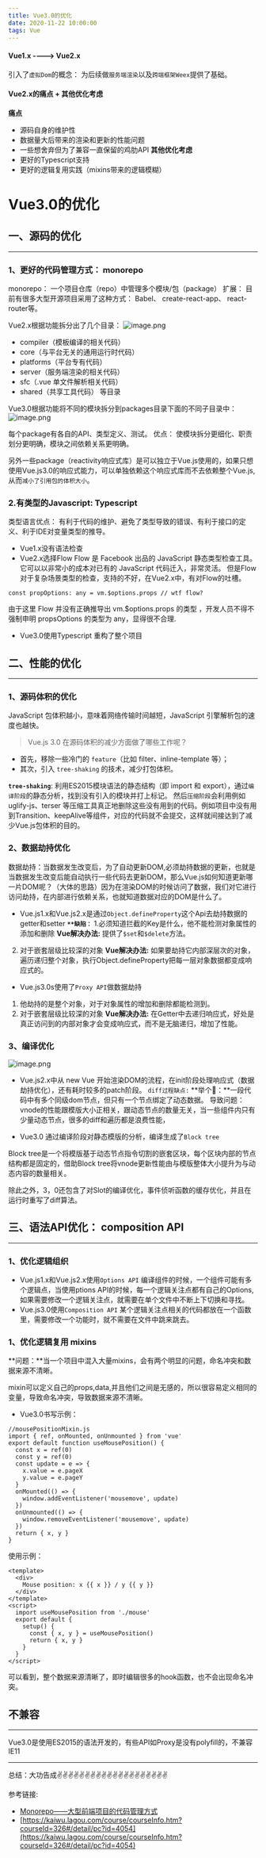 ```yaml
---
title: Vue3.0的优化
date: 2020-11-22 10:00:00
tags: Vue
---
```


<meta name="referrer" content="no-referrer"/>

#### Vue1.x ----> Vue2.x
引入了`虚拟Dom`的概念： 为后续做`服务端渲染`以及`跨端框架Weex`提供了基础。

#### Vue2.x的痛点 + 其他优化考虑
**痛点**
* 源码自身的维护性
* 数据量大后带来的渲染和更新的性能问题
* 一些想舍弃但为了兼容一直保留的鸡肋API
**其他优化考虑**
* 更好的Typescript支持
* 更好的逻辑复用实践（mixins带来的逻辑模糊）

# Vue3.0的优化

## 一、源码的优化
----
### 1、更好的代码管理方式： monorepo
monorepo： 一个项目仓库（repo）中管理多个模块/包（package）
扩展： 目前有很多大型开源项目采用了这种方式： Babel、 create-react-app、 react-router等。

Vue2.x根据功能拆分出了几个目录：
![image.png](https://s0.lgstatic.com/i/image/M00/2C/DC/Ciqc1F8Cn6mAHaUrAACzRBFsL1g844.png)

* compiler（模板编译的相关代码）
* core（与平台无关的通用运行时代码）
* platforms（平台专有代码）
* server（服务端渲染的相关代码）
* sfc（.vue 单文件解析相关代码）
* shared（共享工具代码） 等目录

Vue3.0根据功能将不同的模块拆分到packages目录下面的不同子目录中：
![image.png](https://s0.lgstatic.com/i/image/M00/2C/DC/Ciqc1F8Cn7KAELkqAAJkxFes1zw593.png)

每个package有各自的API、类型定义、测试。
优点： 使模块拆分更细化、职责划分更明确，模块之间依赖关系更明确。

另外一些package（reactivity响应式库）是可以独立于Vue.js使用的，如果只想使用Vue.js3.0的响应式能力，可以单独依赖这个响应式库而不去依赖整个Vue.js,从而`减小了引用包的体积大小`。

### 2.有类型的Javascript: Typescript

类型语言优点： 有利于代码的维护、避免了类型导致的错误、有利于接口的定义、利于IDE对变量类型的推导。
* Vue1.x没有语法检查
* Vue2.x选择Flow
Flow 是 Facebook 出品的 JavaScript 静态类型检查工具。它可以以非常小的成本对已有的 JavaScript 代码迁入，非常灵活。
但是Flow对于复杂场景类型的检查，支持的不好，在Vue2.x中，有对Flow的吐槽。
```
const propOptions: any = vm.$options.props // wtf flow?
```
由于这里 Flow 并没有正确推导出 vm.$options.props 的类型 ，开发人员不得不强制申明 propsOptions 的类型为 any，显得很不合理.

* Vue3.0使用Typescript 重构了整个项目

## 二、性能的优化
----
### 1、源码体积的优化
JavaScript 包体积越小，意味着网络传输时间越短，JavaScript 引擎解析包的速度也越快。

> Vue.js 3.0 在源码体积的减少方面做了哪些工作呢？

* 首先，移除一些冷门的 `feature`（比如 filter、inline-template 等）；
* 其次，引入 `tree-shaking` 的技术，减少打包体积。

**`tree-shaking`**: 利用ES2015模块语法的静态结构（即 import 和 export），通过`编译阶段`的静态分析，找到没有引入的模块并打上标记。
然后`压缩阶段`会利用例如uglify-js、terser 等压缩工具真正地删除这些没有用到的代码。例如项目中没有用到Transition、keepAlive等组件，对应的代码就不会提交，这样就间接达到了减少Vue.js包体积的目的。
### 2、数据劫持优化
数据劫持：当数据发生改变后，为了自动更新DOM,必须劫持数据的更新，也就是当数据发生改变后能自动执行一些代码去更新DOM，那么Vue.js如何知道更新哪一片DOM呢？（大体的思路）因为在渲染DOM的时候访问了数据，我们对它进行访问劫持，在内部进行依赖关系，也就知道数据对应的DOM是什么了。

* Vue.js1.x和Vue.js2.x是通过`Object.defineProperty`这个Api去劫持数据的getter和setter
**`**缺陷：`**
1.必须知道拦截的Key是什么，他不能检测对象属性的添加和删除
**Vue解决办法:** 提供了`$set`和`$delete`方法。
2. 对于嵌套层级比较深的对象
**Vue解决办法:** 如果要劫持它内部深层次的对象，遍历递归整个对象，执行Object.defineProperty把每一层对象数据都变成响应式的。

* Vue.js3.0s使用了`Proxy API`做数据劫持
1. 他劫持的是整个对象，对于对象属性的增加和删除都能检测到。
2. 对于嵌套层级比较深的对象
**Vue解决办法:** 在Getter中去递归响应式，好处是真正访问到的内部对象才会变成响应式，而不是无脑递归，增加了性能。

### 3、编译优化
![image.png](https://s0.lgstatic.com/i/image/M00/2C/FF/CgqCHl8Cuf2AZw70AAEFU2EMA50521.png)

* Vue.js2.x中从 new Vue 开始渲染DOM的流程，在init阶段处理响应式（数据劫持优化），还有耗时较多的patch阶段。
`diff过程缺点:`
**举个🌰：**一段代码中有多个同级dom节点，但只有一个节点绑定了动态数据。
导致问题：vnode的性能跟模版大小正相关，跟动态节点的数量无关，当一些组件内只有少量动态节点，很多的diff和遍历都是浪费性能，

* Vue3.0 通过编译阶段对静态模版的分析，编译生成了`Block tree`

Block tree是一个将模版基于动态节点指令切割的嵌套区块，每个区块内部的节点结构都是固定的，借助Block tree将vnode更新性能由与模版整体大小提升为与动态内容的数量相关。

除此之外，3，0还包含了对Slot的编译优化，事件侦听函数的缓存优化，并且在运行时重写了diff算法。
## 三、语法API优化： composition API
----
### 1、优化逻辑组织

* Vue.js1.x和Vue.js2.x使用`Options API`
编译组件的时候，一个组件可能有多个逻辑点，当使用ptions API的时候，每一个逻辑关注点都有自己的Options,如果需要修改一个逻辑关注点，就需要在单个文件中不断上下切换和寻找。
* Vue.js3.0使用`Composition API`
某个逻辑关注点相关的代码都放在一个函数里，需要修改一个功能时，就不需要在文件中跳来跳去。

### 1、优化逻辑复用 mixins

**问题：**当一个项目中混入大量mixins，会有两个明显的问题，命名冲突和数据来源不清晰。

mixin可以定义自己的props,data,并且他们之间是无感的，所以很容易定义相同的变量，导致命名冲突，导致数据来源不清晰。

* Vue3.0书写示例：
```
//mousePositionMixin.js
import { ref, onMounted, onUnmounted } from 'vue'
export default function useMousePosition() {
  const x = ref(0)
  const y = ref(0)
  const update = e => {
    x.value = e.pageX
    y.value = e.pageY
  }
  onMounted(() => {
    window.addEventListener('mousemove', update)
  })
  onUnmounted(() => {
    window.removeEventListener('mousemove', update)
  })
  return { x, y }
}
```
使用示例：
```
<template>
  <div>
    Mouse position: x {{ x }} / y {{ y }}
  </div>
</template>
<script>
  import useMousePosition from './mouse'
  export default {
    setup() {
      const { x, y } = useMousePosition()
      return { x, y }
    }
  }
</script>
```
可以看到，整个数据来源清晰了，即时编辑很多的hook函数，也不会出现命名冲突。


## 不兼容
----
Vue3.0是使用ES2015的语法开发的，有些API如Proxy是没有polyfill的，不兼容IE11


----
总结：大功告成✌️✌️✌️✌️✌️✌️✌️✌️✌️✌️✌️✌️✌️✌️✌️✌️✌️✌️✌️✌️


参考链接:
* [Monorepo——大型前端项目的代码管理方式](https://segmentfault.com/a/1190000019309820?utm_source=tag-newest)
* [https://kaiwu.lagou.com/course/courseInfo.htm?courseId=326#/detail/pc?id=4054](https://kaiwu.lagou.com/course/courseInfo.htm?courseId=326#/detail/pc?id=4054)
